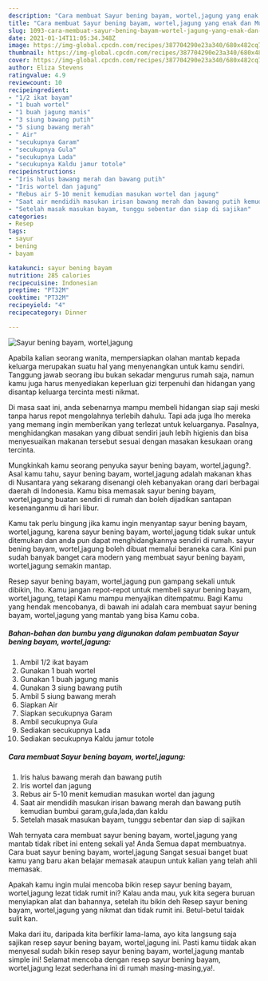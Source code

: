 ```yaml
---
description: "Cara membuat Sayur bening bayam, wortel,jagung yang enak dan Mudah Dibuat"
title: "Cara membuat Sayur bening bayam, wortel,jagung yang enak dan Mudah Dibuat"
slug: 1093-cara-membuat-sayur-bening-bayam-wortel-jagung-yang-enak-dan-mudah-dibuat
date: 2021-01-14T11:05:34.348Z
image: https://img-global.cpcdn.com/recipes/387704290e23a340/680x482cq70/sayur-bening-bayam-worteljagung-foto-resep-utama.jpg
thumbnail: https://img-global.cpcdn.com/recipes/387704290e23a340/680x482cq70/sayur-bening-bayam-worteljagung-foto-resep-utama.jpg
cover: https://img-global.cpcdn.com/recipes/387704290e23a340/680x482cq70/sayur-bening-bayam-worteljagung-foto-resep-utama.jpg
author: Eliza Stevens
ratingvalue: 4.9
reviewcount: 10
recipeingredient:
- "1/2 ikat bayam"
- "1 buah wortel"
- "1 buah jagung manis"
- "3 siung bawang putih"
- "5 siung bawang merah"
- " Air"
- "secukupnya Garam"
- "secukupnya Gula"
- "secukupnya Lada"
- "secukupnya Kaldu jamur totole"
recipeinstructions:
- "Iris halus bawang merah dan bawang putih"
- "Iris wortel dan jagung"
- "Rebus air 5-10 menit kemudian masukan wortel dan jagung"
- "Saat air mendidih masukan irisan bawang merah dan bawang putih kemudian bumbui garam,gula,lada,dan kaldu"
- "Setelah masak masukan bayam, tunggu sebentar dan siap di sajikan"
categories:
- Resep
tags:
- sayur
- bening
- bayam

katakunci: sayur bening bayam 
nutrition: 285 calories
recipecuisine: Indonesian
preptime: "PT32M"
cooktime: "PT32M"
recipeyield: "4"
recipecategory: Dinner

---
```



![Sayur bening bayam, wortel,jagung](https://img-global.cpcdn.com/recipes/387704290e23a340/680x482cq70/sayur-bening-bayam-worteljagung-foto-resep-utama.jpg)

Apabila kalian seorang wanita, mempersiapkan olahan mantab kepada keluarga merupakan suatu hal yang menyenangkan untuk kamu sendiri. Tanggung jawab seorang ibu bukan sekadar mengurus rumah saja, namun kamu juga harus menyediakan keperluan gizi terpenuhi dan hidangan yang disantap keluarga tercinta mesti nikmat.

Di masa  saat ini, anda sebenarnya mampu membeli hidangan siap saji meski tanpa harus repot mengolahnya terlebih dahulu. Tapi ada juga lho mereka yang memang ingin memberikan yang terlezat untuk keluarganya. Pasalnya, menghidangkan masakan yang dibuat sendiri jauh lebih higienis dan bisa menyesuaikan makanan tersebut sesuai dengan masakan kesukaan orang tercinta. 



Mungkinkah kamu seorang penyuka sayur bening bayam, wortel,jagung?. Asal kamu tahu, sayur bening bayam, wortel,jagung adalah makanan khas di Nusantara yang sekarang disenangi oleh kebanyakan orang dari berbagai daerah di Indonesia. Kamu bisa memasak sayur bening bayam, wortel,jagung buatan sendiri di rumah dan boleh dijadikan santapan kesenanganmu di hari libur.

Kamu tak perlu bingung jika kamu ingin menyantap sayur bening bayam, wortel,jagung, karena sayur bening bayam, wortel,jagung tidak sukar untuk ditemukan dan anda pun dapat menghidangkannya sendiri di rumah. sayur bening bayam, wortel,jagung boleh dibuat memalui beraneka cara. Kini pun sudah banyak banget cara modern yang membuat sayur bening bayam, wortel,jagung semakin mantap.

Resep sayur bening bayam, wortel,jagung pun gampang sekali untuk dibikin, lho. Kamu jangan repot-repot untuk membeli sayur bening bayam, wortel,jagung, tetapi Kamu mampu menyajikan ditempatmu. Bagi Kamu yang hendak mencobanya, di bawah ini adalah cara membuat sayur bening bayam, wortel,jagung yang mantab yang bisa Kamu coba.

<!--inarticleads1-->

##### Bahan-bahan dan bumbu yang digunakan dalam pembuatan Sayur bening bayam, wortel,jagung:

1. Ambil 1/2 ikat bayam
1. Gunakan 1 buah wortel
1. Gunakan 1 buah jagung manis
1. Gunakan 3 siung bawang putih
1. Ambil 5 siung bawang merah
1. Siapkan  Air
1. Siapkan secukupnya Garam
1. Ambil secukupnya Gula
1. Sediakan secukupnya Lada
1. Sediakan secukupnya Kaldu jamur totole




<!--inarticleads2-->

##### Cara membuat Sayur bening bayam, wortel,jagung:

1. Iris halus bawang merah dan bawang putih
1. Iris wortel dan jagung
1. Rebus air 5-10 menit kemudian masukan wortel dan jagung
1. Saat air mendidih masukan irisan bawang merah dan bawang putih kemudian bumbui garam,gula,lada,dan kaldu
1. Setelah masak masukan bayam, tunggu sebentar dan siap di sajikan




Wah ternyata cara membuat sayur bening bayam, wortel,jagung yang mantab tidak ribet ini enteng sekali ya! Anda Semua dapat membuatnya. Cara buat sayur bening bayam, wortel,jagung Sangat sesuai banget buat kamu yang baru akan belajar memasak ataupun untuk kalian yang telah ahli memasak.

Apakah kamu ingin mulai mencoba bikin resep sayur bening bayam, wortel,jagung lezat tidak rumit ini? Kalau anda mau, yuk kita segera buruan menyiapkan alat dan bahannya, setelah itu bikin deh Resep sayur bening bayam, wortel,jagung yang nikmat dan tidak rumit ini. Betul-betul taidak sulit kan. 

Maka dari itu, daripada kita berfikir lama-lama, ayo kita langsung saja sajikan resep sayur bening bayam, wortel,jagung ini. Pasti kamu tiidak akan menyesal sudah bikin resep sayur bening bayam, wortel,jagung mantab simple ini! Selamat mencoba dengan resep sayur bening bayam, wortel,jagung lezat sederhana ini di rumah masing-masing,ya!.

